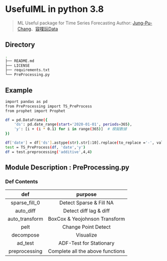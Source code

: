 # UsefulML in python 3.8

> ML Useful package for Time Series Forecasting
> Author: [Jung-Pu-Chang](https://www.linkedin.com/in/jungpu-chang-024859264/)、[容噗玩Data](https://www.youtube.com/channel/UCmWCMqDKCR56pqd10qNkv3Q)    

## Directory

```bash
.
├── README.md
├── LICENSE
├── requirements.txt
└── PreProcessing.py
```

## Example

```bash
import pandas as pd
from PreProcessing import TS_PreProcess
from prophet import Prophet

df = pd.DataFrame({
    'ds': pd.date_range(start='2020-01-01', periods=365),
    'y': [i + (i * 0.1) for i in range(365)]  # 模擬數據
})

df['date'] = df['ds'].astype(str).str[:10].replace(to_replace ='-', value = '', regex = True).astype(int)
test = TS_PreProcess(df, 'date','y')
df = test.preprocessing('additive',4,4)
```

## Module Description : PreProcessing.py  

### Def Contents
| def  | purpose |
|:------:|:-------:|
| sparse_fill_0 | Detect Sparse & Fill NA | 
| auto_diff | Detect diff lag & diff | 
| auto_transform | BoxCox & Yeojohnson Transform |
| pelt | Change Point Detect |
| decompose | Visualize |
| ad_test | ADF-Test for Stationary |
| preprocessing | Complete all the above functions |


